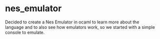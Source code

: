 # nes_emulator

Decided to create a Nes Emulator in ocaml to learn more about the language and
to also see how emulators work, so we started with a simple console to emulate.
